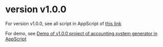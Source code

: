# version v1.0.0
For version v1.0.0, see all script in AppScript of [this link](https://script.google.com/u/0/home/projects/1yIGnFDfCEm7W1kefKTGecUJ51AuRh_UVZ74vNhBnWy-K0jtE015v-n3N)

For demo, see [Demo of v1.0.0 project of accounting system generator in AppScript](https://youtu.be/ST7_yTWEnSE)
